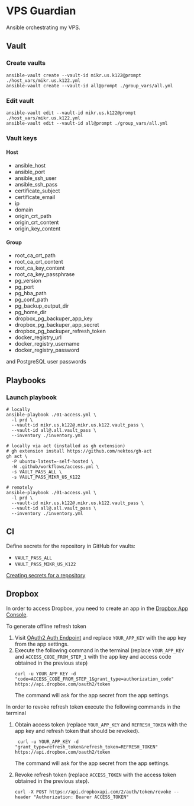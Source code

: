# VPS Guardian

Ansible orchestrating my VPS.

## Vault

### Create vaults

```shell
ansible-vault create --vault-id mikr.us.k122@prompt ./host_vars/mikr.us.k122.yml
ansible-vault create --vault-id all@prompt ./group_vars/all.yml
```

### Edit vault

```shell
ansible-vault edit --vault-id mikr.us.k122@prompt ./host_vars/mikr.us.k122.yml
ansible-vault edit --vault-id all@prompt ./group_vars/all.yml
```

### Vault keys

#### Host
* ansible_host
* ansible_port
* ansible_ssh_user
* ansible_ssh_pass
* certificate_subject
* certificate_email
* ip
* domain
* origin_crt_path
* origin_crt_content
* origin_key_content

#### Group

* root_ca_crt_path
* root_ca_crt_content
* root_ca_key_content
* root_ca_key_passphrase
* pg_version
* pg_port
* pg_hba_path
* pg_conf_path
* pg_backup_output_dir
* pg_home_dir
* dropbox_pg_backuper_app_key
* dropbox_pg_backuper_app_secret
* dropbox_pg_backuper_refresh_token
* docker_registry_url
* docker_registry_username
* docker_registry_password

and PostgreSQL user passwords

## Playbooks

### Launch playbook

```shell
# locally
ansible-playbook ./01-access.yml \
  -l prd \
  --vault-id mikr.us.k122@.mikr.us.k122.vault_pass \
  --vault-id all@.all.vault_pass \
  --inventory ./inventory.yml
```

```shell
# locally via act (installed as gh extension)
# gh extension install https://github.com/nektos/gh-act
gh act \
  -P ubuntu-latest=-self-hosted \ 
  -W .github/workflows/access.yml \
  -s VAULT_PASS_ALL \
  -s VAULT_PASS_MIKR_US_K122
```



```shell
# remotely
ansible-playbook ./01-access.yml \
  -l prd \
  --vault-id mikr.us.k122@.mikr.us.k122.vault_pass \
  --vault-id all@.all.vault_pass \
  --inventory ./inventory.yml
```

## CI

Define secrets for the repository in GitHub for vaults:

* `VAULT_PASS_ALL`
* `VAULT_PASS_MIKR_US_K122`

[Creating secrets for a repository](https://docs.github.com/en/actions/security-guides/using-secrets-in-github-actions#creating-secrets-for-a-repository)

## Dropbox

In order to access Dropbox, you need to create an app in the [Dropbox App Console](https://www.dropbox.com/developers/apps).


To generate offline refresh token 

1. Visit [OAuth2 Auth Endpoint](https://www.dropbox.com/oauth2/authorize?client_id=YOUR_APP_KEY&response_type=code&token_access_type=offline)
and replace `YOUR_APP_KEY` with the app key from the app settings.
2. Execute the following command in the terminal (replace `YOUR_APP_KEY` and `ACCESS_CODE_FROM_STEP_1` with the app key and access code obtained in the previous step)
    ```shell
    curl -u YOUR_APP_KEY -d "code=ACCESS_CODE_FROM_STEP_1&grant_type=authorization_code" https://api.dropbox.com/oauth2/token
    ```
   The command will ask for the app secret from the app settings.


In order to revoke refresh token execute the following commands in the terminal
1. Obtain access token (replace `YOUR_APP_KEY` and `REFRESH_TOKEN` with the app key and refresh token that should be revoked).
   ```shell
    curl -u YOUR_APP_KEY -d "grant_type=refresh_token&refresh_token=REFRESH_TOKEN" https://api.dropbox.com/oauth2/token
   ```
   The command will ask for the app secret from the app settings.

2. Revoke refresh token (replace `ACCESS_TOKEN` with the access token obtained in the previous step).
   ```shell
   curl -X POST https://api.dropboxapi.com/2/auth/token/revoke --header "Authorization: Bearer ACCESS_TOKEN"
   ```
